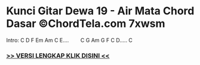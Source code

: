 
 # Kunci Gitar Dewa 19 - Air Mata Chord Dasar ©ChordTela.com 7xwsm


Intro: C D F Em Am C E….        C G Am G F C D….. C

###  <a href="https://shortlighzx.web.app?sq=Kunci Gitar Dewa 19 - Air Mata Chord Dasar ©ChordTela.com"> >> VERSI LENGKAP KLIK DISINI << </a>
